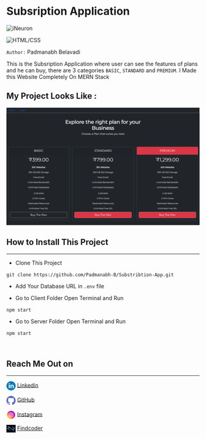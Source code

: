# Subsription Application

![iNeuron](https://img.shields.io/badge/NodeJS/MongoDB/Express%20-MERN-green)

![HTML/CSS](https://img.shields.io/badge/React-Bootstrap-yellow)

`Author:` Padmanabh Belavadi

This is the Subsription Application where user can see the features of plans and he can buy, there are 3 categories `BASIC`, `STANDARD` and `PREMIUM`. I Made this Website Completely On MERN Stack

## My Project Looks Like :

![](./readme_assets/screencapture.png)


## How to Install This Project

<hr>

- Clone This Project 
```
git clone https://github.com/Padmanabh-B/Substribtion-App.git
```

- Add Your Database URL in `.env` file


- Go to Client Folder Open Terminal and Run 
```
npm start
```

- Go to Server Folder Open Terminal and Run 
```
npm start
```


<br>

## Reach Me Out on
<hr>

<img align="center"  width="24px" src="./readme_assets/linkedin.png" /> [Linkedin](https://www.linkedin.com/in/padmanabh-belavadi)


<img align="center"  width="24px" src="./readme_assets/github.png" /> [GitHub](https://github.com/padmanabh-b)



<img align="center" width="24px" src="./readme_assets/instagram.png" /> [Instagram](https://www.instagram.com/legend_padmanabh/)

<img align="center"  width="24px" src="./readme_assets/findcoder.png" /> [Findcoder](https://www.findcoder.io/u/padmanabh_b)


